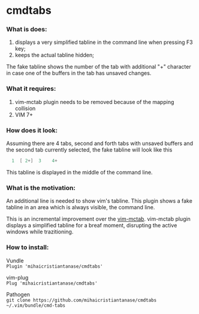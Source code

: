 # cmdtabs

### What is does:
1. displays a very simplified tabline in the command line when pressing F3
   key;
2. keeps the actual tabline hidden;

The fake tabline shows the number of the tab with additional "+" character in
case one of the buffers in the tab has unsaved changes.

### What it requires:
1. vim-mctab plugin needs to be removed because of the mapping collision
2. VIM 7+

### How does it look:
Assuming there are 4 tabs, second and forth tabs with unsaved buffers and the
second tab currently selected, the fake tabline will look like this
```c
  1  [ 2+]  3    4+
```
This tabline is displayed in the middle of the command line.

### What is the motivation:
An additional line is needed to show vim's tabline. This plugin shows a fake
tabline in an area which is always visible, the command line.

This is an incremental improvement over the
[vim-mctab](https://github.com/mihaicristiantanase/vim-mctab).
vim-mctab plugin displays a simplified tabline for a breaf moment, disrupting
the active windows while trazitioning.

### How to install:

Vundle<br/>
`Plugin 'mihaicristiantanase/cmdtabs'`

vim-plug<br/>
`Plug 'mihaicristiantanase/cmdtabs'`

Pathogen<br/>
`git clone https://github.com/mihaicristiantanase/cmdtabs ~/.vim/bundle/cmd-tabs`
